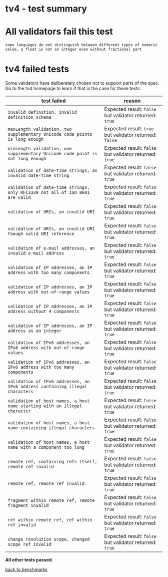 # tv4 - test summary

# All validators fail this test

`some languages do not distinguish between different types of numeric value, a float is not an integer even without fractional part`

# tv4 failed tests

Some validators have deliberately chosen not to support parts of the spec. Go to the tv4 homepage to learn if
that is the case for these tests.

|test failed|reason
|-----------|------
|`invalid definition, invalid definition schema`|Expected result: `false` but validator returned: `true`
|`maxLength validation, two supplementary Unicode code points is long enough`|Expected result: `true` but validator returned: `false`
|`minLength validation, one supplementary Unicode code point is not long enough`|Expected result: `false` but validator returned: `true`
|`validation of date-time strings, an invalid date-time string`|Expected result: `false` but validator returned: `true`
|`validation of date-time strings, only RFC3339 not all of ISO 8601 are valid`|Expected result: `false` but validator returned: `true`
|`validation of URIs, an invalid URI`|Expected result: `false` but validator returned: `true`
|`validation of URIs, an invalid URI though valid URI reference`|Expected result: `false` but validator returned: `true`
|`validation of e-mail addresses, an invalid e-mail address`|Expected result: `false` but validator returned: `true`
|`validation of IP addresses, an IP address with too many components`|Expected result: `false` but validator returned: `true`
|`validation of IP addresses, an IP address with out-of-range values`|Expected result: `false` but validator returned: `true`
|`validation of IP addresses, an IP address without 4 components`|Expected result: `false` but validator returned: `true`
|`validation of IP addresses, an IP address as an integer`|Expected result: `false` but validator returned: `true`
|`validation of IPv6 addresses, an IPv6 address with out-of-range values`|Expected result: `false` but validator returned: `true`
|`validation of IPv6 addresses, an IPv6 address with too many components`|Expected result: `false` but validator returned: `true`
|`validation of IPv6 addresses, an IPv6 address containing illegal characters`|Expected result: `false` but validator returned: `true`
|`validation of host names, a host name starting with an illegal character`|Expected result: `false` but validator returned: `true`
|`validation of host names, a host name containing illegal characters`|Expected result: `false` but validator returned: `true`
|`validation of host names, a host name with a component too long`|Expected result: `false` but validator returned: `true`
|`remote ref, containing refs itself, remote ref invalid`|Expected result: `false` but validator returned: `true`
|`remote ref, remote ref invalid`|Expected result: `false` but validator returned: `true`
|`fragment within remote ref, remote fragment invalid`|Expected result: `false` but validator returned: `true`
|`ref within remote ref, ref within ref invalid`|Expected result: `false` but validator returned: `true`
|`change resolution scope, changed scope ref invalid`|Expected result: `false` but validator returned: `true`

**All other tests passed**.

[back to benchmarks](https://github.com/ebdrup/json-schema-benchmark)